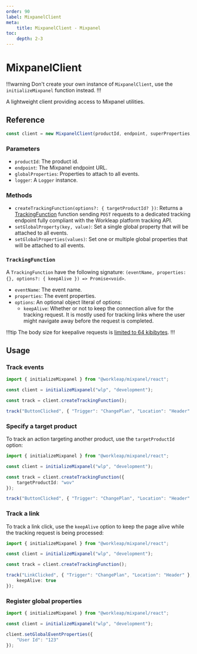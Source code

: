 ```yaml
---
order: 90
label: MixpanelClient
meta:
    title: MixpanelClient - Mixpanel
toc:
    depth: 2-3
---
```


# MixpanelClient

!!!warning
Don't create your own instance of `MixpanelClient`, use the `initializeMixpanel` function instead.
!!!

A lightweight client providing access to Mixpanel utilities.

## Reference

```ts
const client = new MixpanelClient(productId, endpoint, superProperties, logger);
```

### Parameters

- `productId`: The product id.
- `endpoint`: The Mixpanel endpoint URL.
- `globalProperties`: Properties to attach to all events.
- `logger`: A `Logger` instance.

### Methods

- `createTrackingFunction(options?: { targetProductId? })`: Returns a [TrackingFunction](#trackingfunction) function sending `POST` requests to a dedicated tracking endpoint fully compliant with the Workleap platform tracking API.
- `setGlobalProperty(key, value)`: Set a single global property that will be attached to all events.
- `setGlobalProperties(values)`: Set one or multiple global properties that will be attached to all events.

### `TrackingFunction`

A `TrackingFunction` have the following signature: `(eventName, properties: {}, options?: { keepAlive }) => Promise<void>`.

- `eventName`: The event name.
- `properties`: The event properties.
- `options`: An optional object literal of options:
    - `keepAlive`: Whether or not to keep the connection alive for the tracking request. It is mostly used for tracking links where the user might navigate away before the request is completed.

!!!tip
The body size for keepalive requests is [limited to 64 kibibytes](https://developer.mozilla.org/en-US/docs/Web/API/RequestInit#keepalive).
!!!

## Usage

### Track events

```ts !#5,7
import { initializeMixpanel } from "@workleap/mixpanel/react";

const client = initializeMixpanel("wlp", "development");

const track = client.createTrackingFunction();

track("ButtonClicked", { "Trigger": "ChangePlan", "Location": "Header" });
```

### Specify a target product

To track an action targeting another product, use the `targetProductId` option:

```ts !#6
import { initializeMixpanel } from "@workleap/mixpanel/react";

const client = initializeMixpanel("wlp", "development");

const track = client.createTrackingFunction({
    targetProductId: "wov"
});

track("ButtonClicked", { "Trigger": "ChangePlan", "Location": "Header" });
```

### Track a link

To track a link click, use the `keepAlive` option to keep the page alive while the tracking request is being processed:

```ts !#8
import { initializeMixpanel } from "@workleap/mixpanel/react";

const client = initializeMixpanel("wlp", "development");

const track = client.createTrackingFunction();

track("LinkClicked", { "Trigger": "ChangePlan", "Location": "Header" }, {
    keepAlive: true
});
```

### Register global properties

```ts !#5-7
import { initializeMixpanel } from "@workleap/mixpanel/react";

const client = initializeMixpanel("wlp", "development");

client.setGlobalEventProperties({
    "User Id": "123"
});
```
